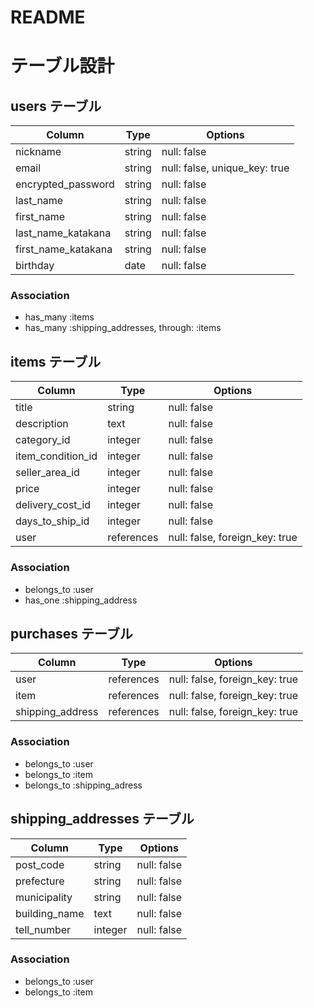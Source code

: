 # README

# テーブル設計

## users テーブル

| Column                | Type   | Options                       |
| --------------------- | ------ | ----------------------------- |
| nickname              | string | null: false                   |
| email                 | string | null: false, unique_key: true |
| encrypted_password    | string | null: false                   |
| last_name             | string | null: false                   |
| first_name            | string | null: false                   |
| last_name_katakana    | string | null: false                   |
| first_name_katakana   | string | null: false                   |
| birthday              | date   | null: false                   |

### Association

- has_many :items
- has_many :shipping_addresses, through: :items


## items テーブル

| Column             | Type       | Options                        |
| ------------------ | ---------- | ------------------------------ |
| title              | string     | null: false                    |
| description        | text       | null: false                    |
| category_id        | integer    | null: false                    |
| item_condition_id  | integer    | null: false                    |
| seller_area_id     | integer    | null: false                    |
| price              | integer    | null: false                    |
| delivery_cost_id   | integer    | null: false                    |
| days_to_ship_id    | integer    | null: false                    |
| user               | references | null: false, foreign_key: true |

### Association

- belongs_to :user
- has_one :shipping_address


## purchases テーブル

| Column             | Type       | Options                        |
| ------------------ | ---------- | ------------------------------ |
| user               | references | null: false, foreign_key: true |
| item               | references | null: false, foreign_key: true |
| shipping_address   | references | null: false, foreign_key: true |

### Association

- belongs_to :user
- belongs_to :item
- belongs_to :shipping_adress


## shipping_addresses テーブル

| Column             | Type       | Options                        |
| ------------------ | ---------- | ------------------------------ |
| post_code          | string     | null: false                    |
| prefecture         | string     | null: false                    |
| municipality       | string     | null: false                    |
| building_name      | text       | null: false                    |
| tell_number        | integer    | null: false                    |

### Association

- belongs_to :user
- belongs_to :item
